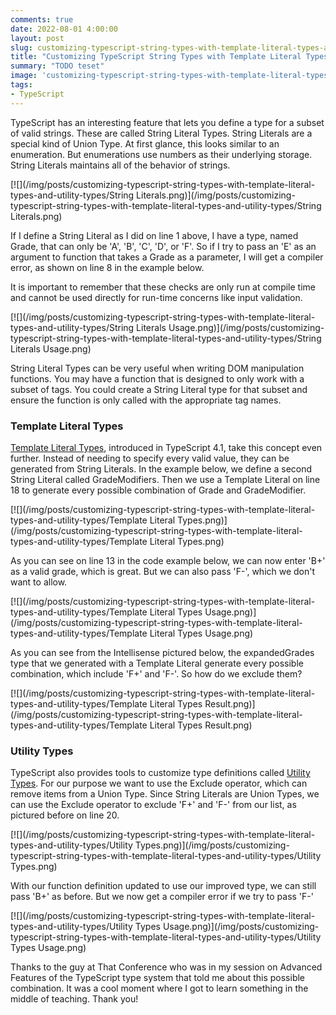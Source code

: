 ```yaml
---
comments: true
date: 2022-08-01 4:00:00
layout: post
slug: customizing-typescript-string-types-with-template-literal-types-and-utility-types
title: "Customizing TypeScript String Types with Template Literal Types and Utility Types"
summary: "TODO teset"
image: 'customizing-typescript-string-types-with-template-literal-types-and-utility-types\lead.png' 
tags:
- TypeScript
---
```


TypeScript has an interesting feature that lets you define a type for a subset of valid strings. These are called String Literal Types. String Literals are a special kind of Union Type. At first glance, this looks similar to an enumeration. But enumerations use numbers as their underlying storage. String Literals maintains all of the behavior of strings. 

[![](/img/posts/customizing-typescript-string-types-with-template-literal-types-and-utility-types/String Literals.png)](/img/posts/customizing-typescript-string-types-with-template-literal-types-and-utility-types/String Literals.png)

If I define a String Literal as I did on line 1 above, I have a type, named Grade, that can only be 'A', 'B', 'C', 'D', or 'F'. So if I try to pass an 'E' as an argument to function that takes a Grade as a parameter, I will get a compiler error, as shown on line 8 in the example below.

It is important to remember that these checks are only run at compile time and cannot be used directly for run-time concerns like input validation.

[![](/img/posts/customizing-typescript-string-types-with-template-literal-types-and-utility-types/String Literals Usage.png)](/img/posts/customizing-typescript-string-types-with-template-literal-types-and-utility-types/String Literals Usage.png)

String Literal Types can be very useful when writing DOM manipulation functions. You may have a function that is designed to only work with a subset of tags. You could create a String Literal type for that subset and ensure the function is only called with the appropriate tag names.

### Template Literal Types

[Template Literal Types](https://www.typescriptlang.org/docs/handbook/2/template-literal-types.html), introduced in TypeScript 4.1, take this concept even further. Instead of needing to specify every valid value, they can be generated from String Literals. In the example below, we define a second String Literal called GradeModifiers. Then we use a Template Literal on line 18 to generate every possible combination of Grade and GradeModifier. 

[![](/img/posts/customizing-typescript-string-types-with-template-literal-types-and-utility-types/Template Literal Types.png)](/img/posts/customizing-typescript-string-types-with-template-literal-types-and-utility-types/Template Literal Types.png)

As you can see on line 13 in the code example below, we can now enter 'B+' as a valid grade, which is great. But we can also pass 'F-', which we don't want to allow.

[![](/img/posts/customizing-typescript-string-types-with-template-literal-types-and-utility-types/Template Literal Types Usage.png)](/img/posts/customizing-typescript-string-types-with-template-literal-types-and-utility-types/Template Literal Types Usage.png)

As you can see from the Intellisense pictured below, the expandedGrades type that we generated with a Template Literal generate every possible combination, which include 'F+' and 'F-'. So how do we exclude them?

[![](/img/posts/customizing-typescript-string-types-with-template-literal-types-and-utility-types/Template Literal Types Result.png)](/img/posts/customizing-typescript-string-types-with-template-literal-types-and-utility-types/Template Literal Types Result.png)

### Utility Types

TypeScript also provides tools to customize type definitions called [Utility Types](https://www.typescriptlang.org/docs/handbook/utility-types.html#excludeuniontype-excludedmembers). For our purpose we want to use the Exclude operator, which can remove items from a Union Type. Since String Literals are Union Types, we can use the Exclude operator to exclude 'F+' and 'F-' from our list, as pictured before on line 20. 

[![](/img/posts/customizing-typescript-string-types-with-template-literal-types-and-utility-types/Utility Types.png)](/img/posts/customizing-typescript-string-types-with-template-literal-types-and-utility-types/Utility Types.png)

With our function definition updated to use our improved type, we can still pass 'B+' as before. But we now get a compiler error if we try to pass 'F-'

[![](/img/posts/customizing-typescript-string-types-with-template-literal-types-and-utility-types/Utility Types Usage.png)](/img/posts/customizing-typescript-string-types-with-template-literal-types-and-utility-types/Utility Types Usage.png)

Thanks to the guy at That Conference who was in my session on Advanced Features of the TypeScript type system that told me about this possible combination. It was a cool moment where I got to learn something in the middle of teaching. Thank you!
